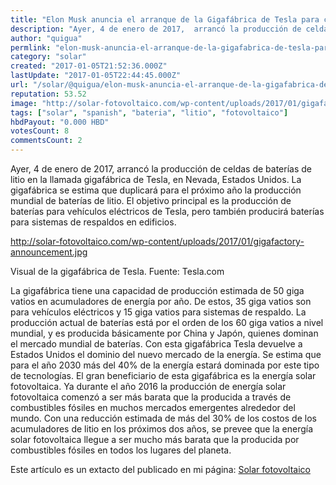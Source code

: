 ```yaml
---
title: "Elon Musk anuncia el arranque de la Gigafábrica de Tesla para celdas de litio"
description: "Ayer, 4 de enero de 2017,  arrancó la producción de celdas de baterías de litio en la llamada gigafábrica de Tesla, en Nevada, Estados Unidos. La giga..."
author: "quigua"
permlink: "elon-musk-anuncia-el-arranque-de-la-gigafabrica-de-tesla-para-celdas-de-litio"
category: "solar"
created: "2017-01-05T21:52:36.000Z"
lastUpdate: "2017-01-05T22:44:45.000Z"
url: "/solar/@quigua/elon-musk-anuncia-el-arranque-de-la-gigafabrica-de-tesla-para-celdas-de-litio"
reputation: 53.52
image: "http://solar-fotovoltaico.com/wp-content/uploads/2017/01/gigafactory-announcement.jpg"
tags: ["solar", "spanish", "bateria", "litio", "fotovoltaico"]
hbdPayout: "0.000 HBD"
votesCount: 8
commentsCount: 2
---
```


Ayer, 4 de enero de 2017,  arrancó la producción de celdas de baterías de litio en la llamada gigafábrica de Tesla, en Nevada, Estados Unidos. La gigafábrica se estima que duplicará para el próximo año la producción mundial de baterías de litio. El objetivo principal es la producción de baterías para vehículos eléctricos de Tesla, pero también producirá baterías para sistemas de respaldos en edificios.

http://solar-fotovoltaico.com/wp-content/uploads/2017/01/gigafactory-announcement.jpg

Visual de la gigafábrica de Tesla. Fuente: Tesla.com
 
La gigafábrica tiene una capacidad de producción estimada de 50 giga vatios en acumuladores de energía por año. De estos, 35 giga vatios son para vehículos eléctricos y 15 giga vatios para sistemas de respaldo. 
La producción actual de baterías está por el orden de los 60 giga vatios a nivel mundial, y es producida básicamente por China y Japón, quienes dominan el mercado mundial de baterías. Con esta gigafábrica Tesla devuelve a Estados Unidos el dominio del nuevo mercado de la energía. Se estima que para el año 2030 más del 40% de la energía estará dominada por este tipo de tecnologías.
El gran beneficiario de esta gigafábrica es la energía solar fotovoltaica. Ya durante el año 2016 la producción de energía solar fotovoltaica comenzó a ser más barata que la producida a través de combustibles fósiles en muchos mercados emergentes alrededor del mundo. Con una reducción estimada de más del 30% de los costos de los acumuladores de litio en los próximos dos años, se prevee que la energía solar fotovoltaica llegue a ser mucho más barata que la producida por combustibles fósiles en todos los lugares del planeta.  

Este artículo es un extacto del publicado en mi página: [Solar fotovoltaico](http://solar-fotovoltaico.com)